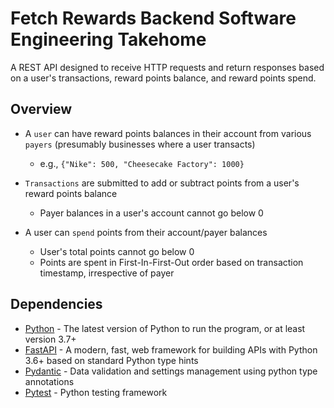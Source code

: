 # Fetch Rewards Backend Software Engineering Takehome
A REST API designed to receive HTTP requests and return responses based on a user's transactions, reward points balance, and reward points spend. 

## Overview
* A `user` can have reward points balances in their account from various `payers` (presumably businesses where a user transacts)
  * e.g., `{"Nike": 500, "Cheesecake Factory": 1000}`
 
* `Transactions` are submitted to add or subtract points from a user's reward points balance
  * Payer balances in a user's account cannot go below 0
 
* A user can `spend` points from their account/payer balances
  * User's total points cannot go below 0
  * Points are spent in First-In-First-Out order based on transaction timestamp, irrespective of payer

## Dependencies 
* [Python](https://www.python.org/downloads/) - The latest version of Python to run the program, or at least version 3.7+
* [FastAPI](https://fastapi.tiangolo.com/) - A modern, fast, web framework for building APIs with Python 3.6+ based on standard Python type hints
* [Pydantic](https://pydantic-docs.helpmanual.io/) - Data validation and settings management using python type annotations
* [Pytest](https://docs.pytest.org/en/7.1.x/index.html) - Python testing framework
